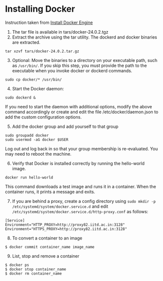 # Installing Docker

Instruction taken from [Install Docker Engine](https://docs.docker.com/engine/install/)

1. The tar file is available in tars/docker-24.0.2.tgz
2. Extract the archive using the tar utility. The dockerd and docker binaries are extracted.
```
tar xzvf tars/docker-24.0.2.tar.gz
```

3. Optional: Move the binaries to a directory on your executable path, such as `/usr/bin/`. If you skip this step, you must provide the path to the executable when you invoke docker or dockerd commands.
```
sudo cp docker/* /usr/bin/
```
4. Start the Docker daemon:
```
sudo dockerd &
```
If you need to start the daemon with additional options, modify the above command accordingly or create and edit the file /etc/docker/daemon.json to add the custom configuration options.

5. Add the docker group and add yourself to that group
```
sudo groupadd docker
sudo usermod -aG docker $USER
```
Log out and log back in so that your group membership is re-evaluated. You may need to reboot the machine.

6. Verify that Docker is installed correctly by running the hello-world image.
```
docker run hello-world
```
This command downloads a test image and runs it in a container. When the container runs, it prints a message and exits.

7. If you are behind a proxy, create a config directory using `sudo mkdir -p /etc/systemd/system/docker.service.d` and edit `/etc/systemd/system/docker.service.d/http-proxy.conf` as follows:
```
[Service]
Environment="HTTP_PROXY=http://proxy82.iitd.ac.in:3128"
Environment="HTTPS_PROXY=http://proxy82.iitd.ac.in:3128"
```

8. To convert a container to an image
```
$ docker commit container_name image_name
```

9. List, stop and remove a container
```
$ docker ps
$ docker stop container_name
$ docker rm container_name
```

